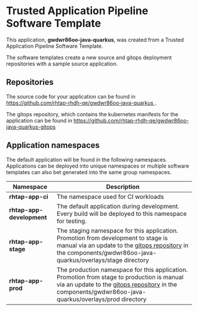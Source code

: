 # Trusted Application Pipeline Software Template

This application, **gwdwr86oo-java-quarkus**, was created from a Trusted Application Pipeline Software Template.

The software templates create a new source and gitops deployment repositories with a sample source application. 

## Repositories

The source code for your application can be found in [https://github.com/rhtap-rhdh-qe/gwdwr86oo-java-quarkus ](https://github.com/rhtap-rhdh-qe/gwdwr86oo-java-quarkus ).
 
The gitops repository, which contains the kubernetes manifests for the application can be found in 
[https://github.com/rhtap-rhdh-qe/gwdwr86oo-java-quarkus-gitops ](https://github.com/rhtap-rhdh-qe/gwdwr86oo-java-quarkus-gitops ) 

## Application namespaces 

The default application will be found in the following namespaces. Applications can be deployed into unique namespaces or multiple software templates can also bet generated into the same group namespaces.  

|  Namespace   |  Description   |  
| -------- | -------- |
| **rhtap-app-ci** | The namespace used for CI workloads |
| **rhtap-app-development** | The default application during development. Every build will be deployed to this namespace for testing. |
| **rhtap-app-stage** | The staging namespace for this application. Promotion from development to stage is manual via an update to the [gitops repository](https://github.com/rhtap-rhdh-qe/gwdwr86oo-java-quarkus-gitops ) in the components/gwdwr86oo-java-quarkus/overlays/stage directory |
| **rhtap-app-prod** | The production namespace for this application. Promotion from stage to production is manual via an update to the [gitops repository](https://github.com/rhtap-rhdh-qe/gwdwr86oo-java-quarkus-gitops ) in the components/gwdwr86oo-java-quarkus/overlays/prod directory |